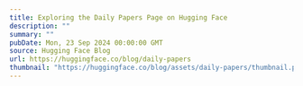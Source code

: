 ```yaml
---
title: Exploring the Daily Papers Page on Hugging Face
description: ""
summary: ""
pubDate: Mon, 23 Sep 2024 00:00:00 GMT
source: Hugging Face Blog
url: https://huggingface.co/blog/daily-papers
thumbnail: "https://huggingface.co/blog/assets/daily-papers/thumbnail.png"
---
```


